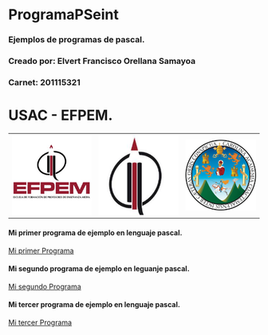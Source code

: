 # ProgramaPSeint
### Ejemplos de programas de pascal.
### Creado por: Elvert Francisco Orellana Samayoa
### Carnet: 201115321

# USAC - EFPEM.
<table>
<tr>
<th><img src="imagenes/img1.png"></th>
<th><img src="imagenes/img2.jpg"></th>
<th><img src="imagenes/img3.png" width="200" heigth="170"></th>
<tr>
</table>

#### Mi primer programa de ejemplo en lenguaje pascal.
<a href="programa1.psc">Mi primer Programa</a>
<br>

#### Mi segundo programa de ejemplo en leguanje pascal.
<a href="programa2.psc">Mi segundo Programa</a>
<br>

#### Mi tercer programa de ejemplo en lenguaje pascal.
<a href="programa3.psc">Mi tercer Programa</a>


